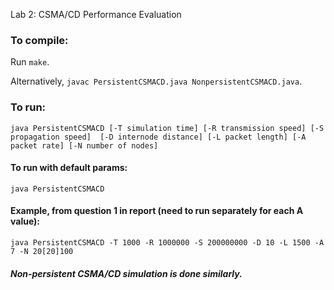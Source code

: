 Lab 2: CSMA/CD Performance Evaluation

### To compile: ###
Run `make`.

Alternatively, `javac PersistentCSMACD.java NonpersistentCSMACD.java`.

### To run: ###
`java PersistentCSMACD [-T simulation time] [-R transmission speed] [-S propagation speed] 
[-D internode distance] [-L packet length] [-A packet rate] [-N number of nodes]`

#### To run with default params: ####
`java PersistentCSMACD`

#### Example, from question 1 in report (need to run separately for each A value): ####
`java PersistentCSMACD -T 1000 -R 1000000 -S 200000000 -D 10 -L 1500 -A 7 -N 20[20]100`

##### __Non-persistent CSMA/CD simulation is done similarly.__ #####